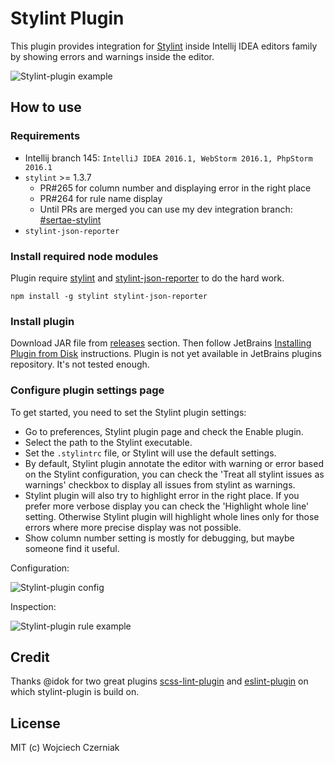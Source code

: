 # Stylint Plugin

This plugin provides integration for [Stylint](/rossPatton/stylint) inside Intellij IDEA editors family by showing errors and warnings inside the editor.

![Stylint-plugin example](https://raw.github.com/sertae/stylint-plugin/docs/example.png)

## How to use
### Requirements

- Intellij branch 145: `IntelliJ IDEA 2016.1, WebStorm 2016.1, PhpStorm 2016.1`
- `stylint` >= 1.3.7
    - PR#265 for column number and displaying error in the right place
    - PR#264 for rule name display
    - Until PRs are merged you can use my dev integration branch: [#sertae-stylint](/sertae/stylint/tree/sertae-stylint)
- `stylint-json-reporter`

### Install required node modules

Plugin require [stylint](/rossPatton/stylint) and [stylint-json-reporter](/sertae/stylint-json-reporter) to do the hard work.

```
npm install -g stylint stylint-json-reporter
```

### Install plugin

Download  JAR file from [releases](/sertae/stylint-plugin/releases) section. Then follow JetBrains [Installing Plugin from Disk](https://www.jetbrains.com/help/webstorm/2016.1/installing-plugin-from-disk.html?origin=old_help) instructions. Plugin is not yet available in JetBrains plugins repository. It's not tested enough.

### Configure plugin settings page
To get started, you need to set the Stylint plugin settings:

* Go to preferences, Stylint plugin page and check the Enable plugin.
* Select the path to the Stylint executable.
* Set the `.stylintrc` file, or Stylint will use the default settings.
* By default, Stylint plugin annotate the editor with warning or error based on the Stylint configuration, you can check the 'Treat all stylint issues as warnings' checkbox to display all issues from stylint as warnings.
* Stylint plugin will also try to highlight error in the right place. If you prefer more verbose display you can check the 'Highlight whole line' setting. Otherwise Stylint plugin will highlight whole lines only for those errors where more precise display was not possible.
* Show column number setting is mostly for debugging, but maybe someone find it useful.

Configuration:

![Stylint-plugin config](https://raw.github.com/sertae/stylint-plugin/docs/settings.png)

Inspection:

![Stylint-plugin rule example](https://raw.github.com/sertae/stylint-plugin/docs/highlight.png)

## Credit

Thanks @idok for two great plugins [scss-lint-plugin](/idok/scss-lint-plugin) and [eslint-plugin](/idok/eslint-plugin) on which stylint-plugin is build on.

## License

MIT (c) Wojciech Czerniak
